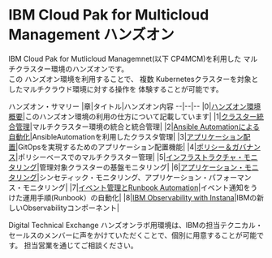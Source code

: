 # IBM Cloud Pak for Multicloud Management ハンズオン

IBM Cloud Pak for Mutlicloud Managemnet(以下 CP4MCM)を利用した マルチクラスター環境のハンズオンです。  
この ハンズオン環境を利用することで、 複数 Kubernetesクラスターを対象としたマルチクラウド環境に対する操作を 体験することが可能です。  

ハンズオン・サマリー
|章|タイトル|ハンズオン内容
--|--|--
|0|[ハンズオン環境概要](https://github.com/ICpTrial/cp4mcm-demohub/blob/master/src/pages/gettingstarted/index.mdx)|このハンズオン環境の利用の仕方について記載しています|
|1|[クラスター統合管理](https://github.com/ICpTrial/cp4mcm-demohub/blob/master/src/pages/skytap/clustermgmt/index.mdx)|マルチクラスター環境の統合と統合管理|
|2|[Ansible Automationによる自動化](https://github.com/ICpTrial/cp4mcm-demohub/blob/master/src/pages/skytap/ansible/index.mdx)|AnsibleAutomationを利用したクラスタ管理|
|3|[アプリケーション配置](https://github.com/ICpTrial/cp4mcm-demohub/blob/master/src/pages/skytap/appmgmt/index.mdx)|GitOpsを実現するためのアプリケーション配置機能|
|4|[ポリシー＆ガバナンス](https://github.com/ICpTrial/cp4mcm-demohub/blob/master/src/pages/skytap/securitymgmt/index.mdx)|ポリシーベースでのマルチクラスター管理|
|5|[インフラストラクチャ・モニタリング](https://github.com/ICpTrial/cp4mcm-demohub/blob/master/src/pages/skytap/monitoring/index.mdx)|管理対象クラスターの基盤モニタリング|
|6|[アプリケーション・モニタリング](https://github.com/ICpTrial/cp4mcm-demohub/blob/master/src/pages/skytap/monitoring/apm.mdx)|シンセティック・モニタリング、アプリケーション・パフォーマンス・モニタリング|
|7|[イベント管理とRunbook Automation](https://github.com/ICpTrial/cp4mcm-demohub/blob/master/src/pages/skytap/eventmgmt/index.mdx)|イベント通知をうけた運用手順(Runbook）の自動化|
|8|[IBM Observability with Instana](https://github.com/ICpTrial/InstanaSandbox/blob/main/README.md)|IBMの新しいObservabilityコンポーネント|




Digital Technical Exchange ハンズオンラボ用環境は、IBMの担当テクニカル・セールスのメンバーに声をかけていただくことで、個別に用意することが可能です。 担当営業を通じてご相談ください。

